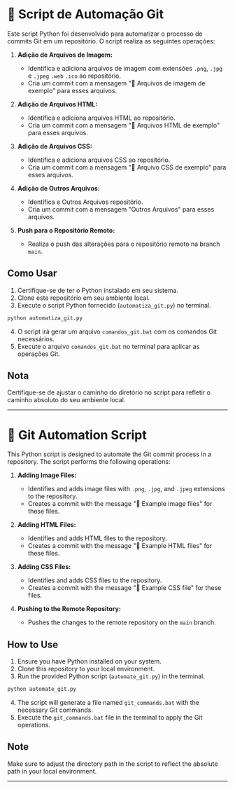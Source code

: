 # 🚀 Script de Automação Git

Este script Python foi desenvolvido para automatizar o processo de commits Git em um repositório. O script realiza as seguintes operações:

1. **Adição de Arquivos de Imagem:**
   - Identifica e adiciona arquivos de imagem com extensões `.png`, `.jpg` e `.jpeg` `.web` `.ico`  ao repositório.
   - Cria um commit com a mensagem "🌟 Arquivos de imagem de exemplo" para esses arquivos.

2. **Adição de Arquivos HTML:**
   - Identifica e adiciona arquivos HTML ao repositório.
   - Cria um commit com a mensagem "📄 Arquivos HTML de exemplo" para esses arquivos.

3. **Adição de Arquivos CSS:**
   - Identifica e adiciona arquivos CSS ao repositório.
   - Cria um commit com a mensagem "🎨 Arquivo CSS de exemplo" para esses arquivos.

4. **Adição de Outros Arquivos:**
   - Identifica e Outros Arquivos repositório.
   - Cria um commit com a mensagem "Outros Arquivos" para esses arquivos.

5. **Push para o Repositório Remoto:**
   - Realiza o push das alterações para o repositório remoto na branch `main`.

## Como Usar

1. Certifique-se de ter o Python instalado em seu sistema.
2. Clone este repositório em seu ambiente local.
3. Execute o script Python fornecido (`automatiza_git.py`) no terminal.

```bash
python automatiza_git.py
```

4. O script irá gerar um arquivo `comandos_git.bat` com os comandos Git necessários.
5. Execute o arquivo `comandos_git.bat` no terminal para aplicar as operações Git.

## Nota

Certifique-se de ajustar o caminho do diretório no script para refletir o caminho absoluto do seu ambiente local.

---

# 🚀 Git Automation Script

This Python script is designed to automate the Git commit process in a repository. The script performs the following operations:

1. **Adding Image Files:**
   - Identifies and adds image files with `.png`, `.jpg`, and `.jpeg` extensions to the repository.
   - Creates a commit with the message "🌟 Example image files" for these files.

2. **Adding HTML Files:**
   - Identifies and adds HTML files to the repository.
   - Creates a commit with the message "📄 Example HTML files" for these files.

3. **Adding CSS Files:**
   - Identifies and adds CSS files to the repository.
   - Creates a commit with the message "🎨 Example CSS file" for these files.

4. **Pushing to the Remote Repository:**
   - Pushes the changes to the remote repository on the `main` branch.

## How to Use

1. Ensure you have Python installed on your system.
2. Clone this repository to your local environment.
3. Run the provided Python script (`automate_git.py`) in the terminal.

```bash
python automate_git.py
```

4. The script will generate a file named `git_commands.bat` with the necessary Git commands.
5. Execute the `git_commands.bat` file in the terminal to apply the Git operations.

## Note

Make sure to adjust the directory path in the script to reflect the absolute path in your local environment.

---
